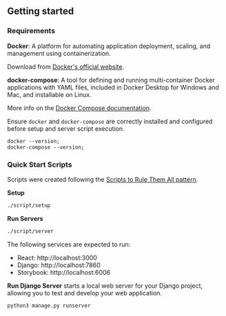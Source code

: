 ## Getting started

### Requirements
**Docker**: A platform for automating application deployment, scaling, and
 management using containerization.

Download from [Docker's official website](
https://www.docker.com/products/docker-desktop).

**docker-compose**: A tool for defining and running multi-container Docker
 applications with YAML files, included in Docker Desktop for Windows and Mac,
 and installable on Linux.

More info on the [Docker Compose documentation](https://docs.docker.com/compose/).

 
Ensure `docker` and `docker-compose` are correctly installed and configured before setup and server script execution.

```
docker --version;
docker-compose --version;
```

### Quick Start Scripts
Scripts were created following the [Scripts to Rule Them All pattern](https://github.blog/2015-06-30-scripts-to-rule-them-all/).

**Setup** 
```sh
./script/setup
```

**Run Servers**
```sh
./script/server
```

The following services are expected to run:
- React: http://localhost:3000
- Django: http://localhost:7860
- Storybook: http://localhost:6006

**Run Django Server**
starts a local web server for your Django project, allowing you to test and develop your web application.

```sh
python3 manage.py runserver
```